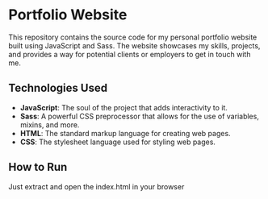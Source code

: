 Portfolio Website
=================

This repository contains the source code for my personal portfolio website built using JavaScript and Sass. The website showcases my skills, projects, and provides a way for potential clients or employers to get in touch with me.

Technologies Used
-----------------

*   **JavaScript**: The soul of the project that adds interactivity to it.
*   **Sass**: A powerful CSS preprocessor that allows for the use of variables, mixins, and more.
*   **HTML**: The standard markup language for creating web pages.
*   **CSS**: The stylesheet language used for styling web pages.

How to Run
-----------------
Just extract and open the index.html in your browser
